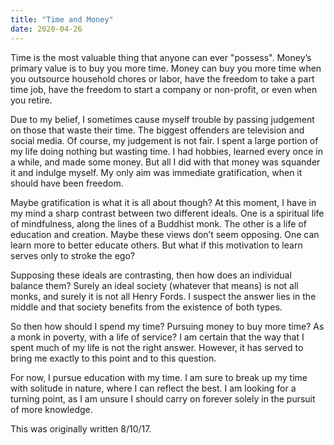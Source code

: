 ```yaml
---
title: "Time and Money"
date: 2020-04-26
---
```


Time is the most valuable thing that anyone can ever "possess". Money’s primary value is to buy you more time. Money can buy you more time when you outsource household chores or labor, have the freedom to take a part time job, have the freedom to start a company or non-profit, or even when you retire.

Due to my belief, I sometimes cause myself trouble by passing judgement on those that waste their time. The biggest offenders are television and social media. Of course, my judgement is not fair. I spent a large portion of my life doing nothing but wasting time. I had hobbies, learned every once in a while, and made some money. But all I did with that money was squander it and indulge myself. My only aim was immediate gratification, when it should have been freedom.

Maybe gratification is what it is all about though? At this moment, I have in my mind a sharp contrast between two different ideals. One is a spiritual life of mindfulness, along the lines of a Buddhist monk. The other is a life of education and creation. Maybe these views don’t seem opposing. One can learn more to better educate others. But what if this motivation to learn serves only to stroke the ego?

Supposing these ideals are contrasting, then how does an individual balance them? Surely an ideal society (whatever that means) is not all monks, and surely it is not all Henry Fords. I suspect the answer lies in the middle and that society benefits from the existence of both types.

So then how should I spend my time? Pursuing money to buy more time? As a monk in poverty, with a life of service? I am certain that the way that I spent much of my life is not the right answer. However, it has served to bring me exactly to this point and to this question.

For now, I pursue education with my time. I am sure to break up my time with solitude in nature, where I can reflect the best. I am looking for a turning point, as I am unsure I should carry on forever solely in the pursuit of more knowledge.

This was originally written 8/10/17.
